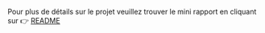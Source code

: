 Pour plus de détails sur le projet veuillez trouver le mini rapport en cliquant sur :point_right: [README](https://github.com/GraceBK/Secure_sms_m2_mbds/blob/master/README_PDF.pdf)



